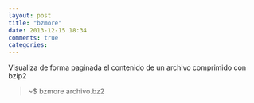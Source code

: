 ```yaml
---
layout: post
title: "bzmore"
date: 2013-12-15 18:34
comments: true
categories: 
---
```

Visualiza de forma paginada el contenido de un archivo comprimido con bzip2

>~$ bzmore archivo.bz2

